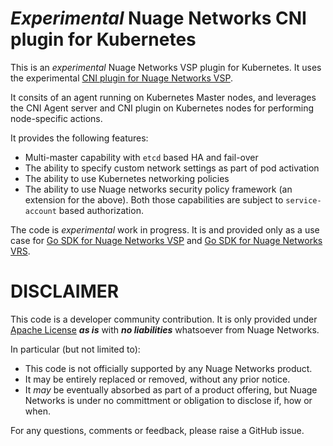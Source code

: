 # _Experimental_ Nuage Networks CNI plugin for Kubernetes 

This is an _experimental_ Nuage Networks VSP plugin for Kubernetes. It uses the experimental [CNI plugin for Nuage Networks VSP](https://github.com/nuagenetworks/nuage-cni-experimental). 

It consits of an agent running on Kubernetes Master nodes, and leverages the CNI Agent server and CNI plugin on Kubernetes nodes for performing node-specific actions. 

It provides the following features: 
- Multi-master capability with `etcd` based HA and fail-over
- The ability to specify custom network settings as part of pod activation 
- The ability to use Kubernetes networking policies
- The ability to use Nuage networks security policy framework (an extension for the above). Both those capabilities are subject to `service-account` based authorization.

The code is _experimental_ work in progress. It is and provided only as a use case for [Go SDK for Nuage Networks VSP](https://github.com/nuagenetworks/vspk-go/) and [Go SDK for Nuage Networks VRS](https://github.com/nuagenetworks/libvrsdk/).


# DISCLAIMER

This code is a developer community contribution. It is only provided under [Apache License](./LICENSE.md) **_as is_** with **_no liabilities_** whatsoever from Nuage Networks.

In particular (but not limited to):
- This code is not officially supported by any Nuage Networks product.
- It may be entirely replaced or removed, without any prior notice.
- It _may_ be eventually absorbed as part of a product offering, but Nuage Networks is under no committment or obligation to disclose if, how or when.

For any questions, comments or feedback, please raise a GitHub issue.
